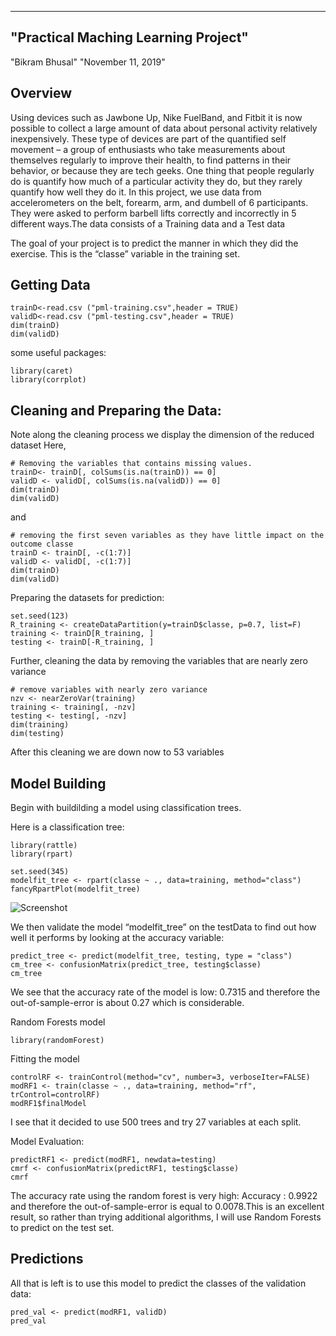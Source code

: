 
---
## "Practical Maching Learning Project"

 "Bikram Bhusal"
 "November 11, 2019"

## Overview
Using devices such as Jawbone Up, Nike FuelBand, and Fitbit it is now possible to collect a large amount of data about personal activity relatively inexpensively. These type of devices are part of the quantified self movement – a group of enthusiasts who take measurements about themselves regularly to improve their health, to find patterns in their behavior, or because they are tech geeks. One thing that people regularly do is quantify how much of a particular activity they do, but they rarely quantify how well they do it. In this project, we  use data from accelerometers on the belt, forearm, arm, and dumbell of 6 participants. They were asked to perform barbell lifts correctly and incorrectly in 5 different ways.The data consists of a Training data and a Test data

The goal of your project is to predict the manner in which they did the exercise. This is the “classe” variable in the training set.

## Getting Data

```{r,echo=TRUE}
trainD<-read.csv ("pml-training.csv",header = TRUE)
validD<-read.csv ("pml-testing.csv",header = TRUE)
dim(trainD)
dim(validD)
```
some useful packages:
```{r,echo=TRUE}
library(caret)
library(corrplot)
```

## Cleaning and Preparing the Data:
Note along the cleaning process we display the dimension of the reduced dataset
Here,
```{r,echo=TRUE}
# Removing the variables that contains missing values. 
trainD<- trainD[, colSums(is.na(trainD)) == 0]
validD <- validD[, colSums(is.na(validD)) == 0]
dim(trainD)
dim(validD)
```
and
```{r,echo=TRUE}
# removing the first seven variables as they have little impact on the outcome classe
trainD <- trainD[, -c(1:7)]
validD <- validD[, -c(1:7)]
dim(trainD)
dim(validD)
```

Preparing the datasets for prediction:
 
```{r,echo=TRUE}
set.seed(123)
R_training <- createDataPartition(y=trainD$classe, p=0.7, list=F)
training <- trainD[R_training, ]
testing <- trainD[-R_training, ]
```
Further, cleaning the data by removing the variables that are nearly zero variance
```{r,echo=TRUE}
# remove variables with nearly zero variance
nzv <- nearZeroVar(training)
training <- training[, -nzv]
testing <- testing[, -nzv]
dim(training)
dim(testing)
```
After this cleaning we are down now to 53 variables

## Model Building

Begin with buildilding a model using classification trees. 

Here is a classification tree:
```{r,echo=TRUE}
library(rattle)
library(rpart)
```

```{r,echo=TRUE}
set.seed(345)
modelfit_tree <- rpart(classe ~ ., data=training, method="class")
fancyRpartPlot(modelfit_tree)
```
![Screenshot](screenshot.png)

We then validate the model “modelfit_tree” on the testData to find out how well it performs by looking at the accuracy variable:

```{r,echo=TRUE}
predict_tree <- predict(modelfit_tree, testing, type = "class")
cm_tree <- confusionMatrix(predict_tree, testing$classe)
cm_tree
```
We see that the accuracy rate of the model is low: 0.7315 and therefore the out-of-sample-error is about 0.27 which is considerable.

Random Forests model
```{r, echo=TRUE}
library(randomForest)
```
Fitting the model
```{r,echo=TRUE}
controlRF <- trainControl(method="cv", number=3, verboseIter=FALSE)
modRF1 <- train(classe ~ ., data=training, method="rf", trControl=controlRF)
modRF1$finalModel
```
I see that it decided to use 500 trees and try 27 variables at each split.

Model Evaluation:
```{r,echo=TRUE}
predictRF1 <- predict(modRF1, newdata=testing)
cmrf <- confusionMatrix(predictRF1, testing$classe)
cmrf
```
The accuracy rate using the random forest is very high: Accuracy : 0.9922 and therefore the out-of-sample-error is equal to 0.0078.This is an excellent result, so rather than trying additional algorithms, I will use Random Forests to predict on the test set.

## Predictions
All that is left is to use this model to predict the classes of the validation data:

```{r,echo=TRUE}
pred_val <- predict(modRF1, validD)
pred_val
```
